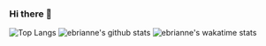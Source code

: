 ### Hi there 👋

![Top Langs](https://github-readme-stats.vercel.app/api/top-langs/?username=ebrianne&hide=html&exclude_repo=CAN,Thesis,ebrianne.github.io)
![ebrianne's github stats](https://github-readme-stats.vercel.app/api?username=ebrianne&show_icons=true&count_private=true&line_height=40)
![ebrianne's wakatime stats](https://github-readme-stats.vercel.app/api/wakatime?username=ebrianne)
